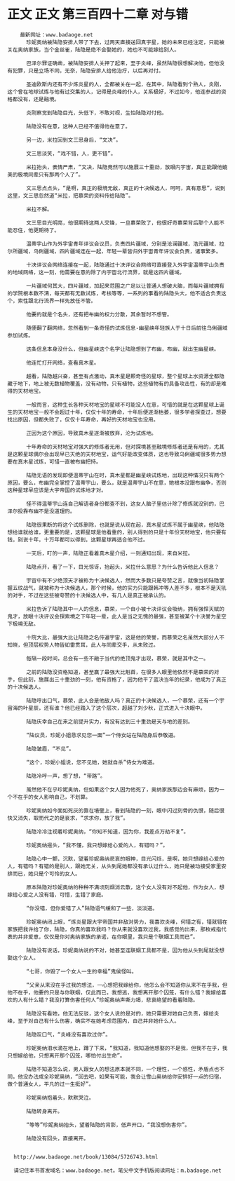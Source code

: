 # 正文 正文 第三百四十二章 对与错
        最新网址：www.badaoge.net
          珍妮奥纳被陆隐安排人带了下去，过两天直接送回真宇星，她的未来已经注定，只能被关在奥纳家族，当个金丝雀，陆隐是绝不会娶她的，她也不可能嫁给别人。
      
          巴泽尔罪证确凿，被陆隐安排人关押了起来，至于炎峰，虽然陆隐很想解决他，但他没有犯罪，只是立场不同，无奈，陆隐安排人给他治疗，以后再对付。
      
          圣迪欧斯内还有不少炼炎星的人，全都被关在一起，在其中，陆隐看到个熟人，炎刚，这个曾在地球试炼与他有过交集的人，记得是炎峰的仆人，关系极好，不过如今，他连参战的资格都没有，还是融境。
      
          炎刚察觉到陆隐目光，头低下，不敢对视，生怕陆隐对付他。
      
          陆隐没有在意，这种人已经不值得他在意了。
      
          另一边，米拉回到文三思身后，“文决”。
      
          文三思淡笑，“戏不错，人，更不错”。
      
          米拉抬头，表情严肃，“文决，陆隐竟然可以施展三十重劲，放眼内宇宙，真正能跟他媲美的极境同辈只有那两个人了”。
      
          文三思点点头，“是啊，真正的极境无敌，真正的十决候选人，呵呵，真有意思”，说到这里，文三思忽然道“米拉，把慕荣的资料传给陆隐”。
      
          米拉不解。
      
          文三思目光明亮，他很期待这两人交锋，一旦慕荣败了，他很好奇慕荣背后那个人能不能忍住，他更期待了。
      
          温蒂宇山作为外宇宙青年评议会议员，负责四片疆域，分别是沧澜疆域，浩元疆域，拉尔所疆域，乌俐疆域，四片疆域连在一起，年轻一辈皆归外宇宙青年评议会负责，诸事繁多。
      
          十决评议会网络连接在一起，陆隐通过十决评议会网络可直接登入外宇宙温蒂宇山负责的地域网络，这一刻，他需要在意的除了内宇宙北行流界，就是这四片疆域。
      
          一片疆域何其大，四片疆域，加起来范围之广足以让普通人想破大脑，而每片疆域拥有的学院根本数不清，每天都有无数试炼，考核等等，一系列的事看的陆隐头大，他不适合负责这个，索性跟北行流界一样先放任不管。
      
          他要的就是个名头，还有把布幽的权力分散，其余暂时不想管。
      
          随便翻了翻网络，忽然看到一条奇怪的试炼信息-幽星峡年轻族人于十日后前往乌俐疆域参加试炼。
      
          这条信息本身没什么，但幽星峡这个名字让陆隐想到了布幽，布幽，就出生幽星峡。
      
          他连忙打开网络，查看真木星。
      
          越看，陆隐越兴奋，甚至有点激动，真木星是颗奇怪的星球，整个星球上水资源全都隐藏于地下，地上被无数植物覆盖，没有动物，只有植物，这些植物有的具备攻击性，有的却是难得的天材地宝。
      
          一般而言，这种生长各种天材地宝的星球不可能没人在意，可惜的就是在这颗星球上诞生的天材地宝一般不会超过十年，仅仅十年的寿命，十年后便逐渐枯萎，很多学者探查过，想要找出原因，但都失败了，仅仅十年寿命，再好的天材地宝也没用。
      
          正因为这个原因，导致真木星逐渐被放弃，沦为试炼地。
      
          十年寿命的天材地宝对强大的修炼者无用，但对探境甚至融境修炼者还是有用的，尤其是这颗星球偶尔会出现早已灭绝的天材地宝，运气好能改变体质，这也导致乌俐疆域很多势力想要在真木星试炼，可惜一直被布幽把持。
      
          陆隐无语的发现即便温蒂宇山在时，真木星都是幽星峡试炼地，出现这种情况只有两个原因，要么，布幽完全掌控了温蒂宇山，要么，就是温蒂宇山不在意，她根本没跟布幽争，否则这种星球早应该是大宇帝国的试炼地才对。
      
          怪不得温蒂宇山连自己解语者身份都查不到，这女人脑子里估计除了修炼就没别的，巴泽尔投靠布幽不是没道理的。
      
          陆隐很果断的将这个试炼删除，也就是说从现在起，真木星试炼不属于幽星峡，他陆隐想给谁就给谁，更重要的是，这颗星球是他看重的，别人得到的只是十年份天材地宝，他只要有钱，别说十年，十万年都可以得到，这颗星球再适合他不过。
      
          一天后，叮的一声，陆隐正看着真木星介绍，一则通知出现，来自米拉。
      
          陆隐点开，看了一下，目光惊讶，抬起头，米拉什么意思？为什么告诉他此人信息？
      
          宇宙中有不少绝顶天才被称为十决候选人，然而大多数只是夸赞之言，就像当初陆隐掌握五纹战气，就被称为十决候选人，那个时候，他的实力只能跟韩冲等人差不多，根本不是天犼的对手，不过在这些被夸赞的十决候选人中，有几人是真正被承认的。
      
          米拉告诉了陆隐其中一人的信息，慕荣，一个自小被十决评议会吸纳，拥有强悍天赋的鬼才，放眼十决评议会探索境之下年轻一辈，此人是当之无愧的最强，甚至被某个十决誉为星空下极境无敌。
      
          十院大比，最强大比让陆隐之名传遍宇宙，这是他的荣誉，而慕荣之名虽然大部分人不知晓，但顶层权势人物皆如雷贯耳，此人与同辈交手，从未败过。
      
          每隔一段时间，总会有一些不融于当代的绝顶鬼才出现，慕荣，就是其中之一。
      
          之前的陆隐没资格知道，甚至赢了最强大比魁首，在很多人眼里他依然不是慕荣的对手，但此刻，施展出三十重劲的一刻，他有资格了，因为他平了蓝决当年的纪录，他成为了真正的十决候选人。
      
          陆隐呼出口气，慕荣，此人会是他敌人吗？真正的十决候选人，一个慕荣，还有一个宇宙海的叶星辰，还有谁？他已经踏入了这个层次，超越了刘少秋，正式进入十决眼中。
      
          陆隐庆幸自己在来之前提升实力，有没有达到三十重劲是天与地的差别。
      
          “陆议员，珍妮小姐恳求见您一面”一个侍女站在陆隐身后恭敬道。
      
          陆隐皱眉，“不见”。
      
          “这个，珍妮小姐说，您不见她，她就自杀”侍女为难道。
      
          陆隐冷哼一声，想了想，“带路”。
      
          虽然他不在乎珍妮奥纳，但如果这个女人因为他死了，奥纳家族那边会有麻烦，因为一个不在乎的女人影响自己，不划算。
      
          珍妮奥纳如今面如死灰的靠在墙壁上，看到陆隐的一刻，眼中闪过刻骨的仇恨，随后很快又消失，取而代之的是哀求，“求求你，放了我”。
      
          陆隐冷冷注视着珍妮奥纳，“你知不知道，因为你，我差点万劫不复”。
      
          珍妮奥纳摇头，“我不懂，我只想嫁给心爱的人，有错吗？”。
      
          陆隐心中一颤，沉默，望着珍妮奥纳悲哀的眼神，目光闪烁，是啊，她只想嫁给心爱的人，有错吗？有错的是别人，跟她无关，从头到尾她都没有承认过什么，她只是被动接受家里安排而已，她只是个可怜的女人。
      
          原本陆隐对珍妮奥纳的种种不满顷刻烟消云散，这个女人没有对不起他，作为女人，想嫁给心爱之人没有错，可惜，生错了家庭。
      
          “你没错，但你爱错了人”陆隐语气缓和了一些，淡淡道。
      
          珍妮奥纳闭上眼，“炼炎星跟大宇帝国并非敌对势力，我喜欢炎峰，何错之有，错就错在家族把我许给了你，陆隐，你真的喜欢我吗？你从来就没喜欢过我，我感觉的出来，那枚戒指代表的并非爱意，仅仅是你对奥纳家族的承诺，在你眼里，我只是个联姻工具而已”。
      
          陆隐没有说话，珍妮奥纳说的不对，她甚至连联姻工具都不是，因为他从头到尾就没想娶这个女人。
      
          “七哥，你毁了一个女人一生的幸福”鬼侯怪叫。
      
          “父亲从来没在乎过我的想法，一心想把我嫁给你，他怎么会不知道你从来不在乎我，但他不在乎，他要的只是与你联姻，仅此而已，我想逃，我想离开那个囚笼，有什么错？我嫁给喜欢的人有什么错？我没打算伤害任何人”珍妮奥纳声嘶力竭，悲哀绝望的看着陆隐。
      
          陆隐没有看她，他无法反驳，这个女人说的是对的，她只需要对她自己负责，嫁给炎峰，至于对自己有什么伤害，确实不在她考虑范围内，自己并非她什么人。
      
          陆隐叹口气，“炎峰没有喜欢过你”。
      
          珍妮奥纳泪水滴在地上，蹲了下来，“我知道，我知道他想娶的不是我，但我不在乎，我只想嫁给他，只想离开那个囚笼，哪怕付出生命”。
      
          陆隐不知道怎么说，男人跟女人的想法原本就不同，一个理性，一个感性，矛盾点也不同，他没办法成全珍妮奥纳，“回去吧，如果有可能，我会让雪山奥纳给你安排好一点的归宿，做个普通女人，平凡的过一生挺好”。
      
          珍妮奥纳抱着头，默默哭泣。
      
          陆隐转身离开。
      
          “等等”珍妮奥纳抬头，望着陆隐的背影，低声开口，“我没想伤害你”。
      
          陆隐没有回头，直接离开。
      
      
      http://www.badaoge.net/book/13084/5726743.html
      
      请记住本书首发域名：www.badaoge.net。笔尖中文手机版阅读网址：m.badaoge.net
